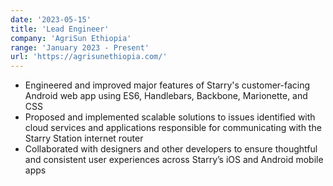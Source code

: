 ```yaml
---
date: '2023-05-15'
title: 'Lead Engineer'
company: 'AgriSun Ethiopia'
range: 'January 2023 - Present'
url: 'https://agrisunethiopia.com/'
---
```


- Engineered and improved major features of Starry's customer-facing Android web app using ES6, Handlebars, Backbone, Marionette, and CSS
- Proposed and implemented scalable solutions to issues identified with cloud services and applications responsible for communicating with the Starry Station internet router
- Collaborated with designers and other developers to ensure thoughtful and consistent user experiences across Starry’s iOS and Android mobile apps
